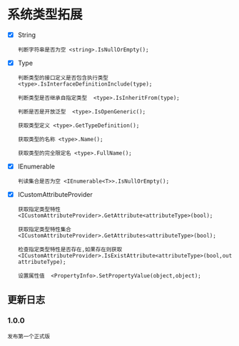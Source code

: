 # 系统类型拓展

- [x] String

  ~~~text
  判断字符串是否为空 <string>.IsNullOrEmpty();
  ~~~

- [x] Type

  ~~~text
  判断类型的接口定义是否包含执行类型  <type>.IsInterfaceDefinitionInclude(type);

  判断类型是否继承自指定类型  <type>.IsInheritFrom(type);

  判断是否是开放泛型  <type>.IsOpenGeneric();

  获取类型定义 <type>.GetTypeDefinition();

  获取类型的名称 <type>.Name();

  获取类型的完全限定名 <type>.FullName();
  ~~~

- [x] IEnumerable<T>

  ~~~text
  判读集合是否为空 <IEnumerable<T>>.IsNullOrEmpty();
  ~~~

- [x] ICustomAttributeProvider

  ~~~text
  获取指定类型特性  <ICustomAttributeProvider>.GetAttribute<attributeType>(bool);

  获取指定类型特性集合  <ICustomAttributeProvider>.GetAttributes<attributeType>(bool);

  检查指定类型特性是否存在,如果存在则获取 <ICustomAttributeProvider>.IsExistAttribute<attributeType>(bool,out attributeType);

  设置属性值  <PropertyInfo>.SetPropertyValue(object,object);
  ~~~

## 更新日志

### 1.0.0

~~~text
发布第一个正式版
~~~
